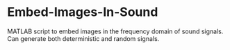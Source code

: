 # Embed-Images-In-Sound
MATLAB script to embed images in the frequency domain of sound signals. Can generate both deterministic and random signals.
